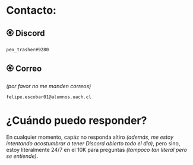 # **Contacto:**

## **🏵️ Discord**

```
peo_trasher#9280
```

## **🏵️ Correo**
_(por favor no me manden correos)_

```
felipe.escobar01@alumnos.uach.cl
```

# **¿Cuándo puedo responder?**

En cualquier momento, capáz no responda altiro _(además, me estoy intentando acostumbrar a tener Discord abierto todo el dia)_, pero sino, estoy literalmente 24/7 en el 10K para preguntas _(tampoco tan literal pero se entiende)_.

